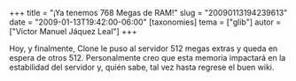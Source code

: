 +++
title = "¡Ya tenemos 768 Megas de RAM!"
slug = "20090113194239613"
date = "2009-01-13T19:42:00-06:00"
[taxonomies]
tema = ["glib"]
autor = ["Víctor Manuel Jáquez Leal"]
+++

Hoy, y finalmente, Clone le puso al servidor 512 megas extras y queda en
espera de otros 512. Personalmente creo que esta memoria impactará en la
estabilidad del servidor y, quién sabe, tal vez hasta regrese el buen
wiki.
